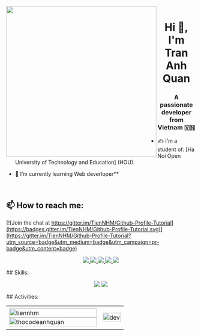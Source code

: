<img align="left" width="400" src="https://github.githubassets.com/images/modules/profile/profile-first-repo.svg">
<h1 align="center">Hi 👋, I'm Tran Anh Quan</h1>
<p align="center">
  <h3 align="center">A passionate developer from Vietnam 🇻🇳 </h3>
</p>


- ✍ I'm a student of: [Ha Noi Open University of Technology and Education] (HOU).

- 🌱 I’m currently learning Web deverloper**

<br />

## 📫 How to reach me:

[![Join the chat at https://gitter.im/TienNHM/Github-Profile-Tutorial](https://badges.gitter.im/TienNHM/Github-Profile-Tutorial.svg)](https://gitter.im/TienNHM/Github-Profile-Tutorial?utm_source=badge&utm_medium=badge&utm_campaign=pr-badge&utm_content=badge)
<p align="center">
 
  </a>
  <a href="https://www.facebook.com/2uanvy/" alt="Facebook">
   <img src="https://img.icons8.com/bubbles/50/null/facebook-new.png"/>
  </a> 
  <a href="https://github.com/thocodeanhquan" alt="Github">
   <img src="https://img.icons8.com/plasticine/48/null/github.png"/>
  </a> 
  <a href="https://www.youtube.com/@nCoVyRemix" alt="Youtube channel" target="_blank" >
   <img src="https://img.icons8.com/clouds/48/null/youtube-play.png"/>
  </a>
  <a href="https://quantapcode2004.blogspot.com" alt="Blogger" target="_blank" >
    <img src="https://img.icons8.com/doodle/48/null/blogger--v1.png"/>
  </a>
  <a href="thocodeanhquaun@gmail.com" alt="Email">
   <img src="https://img.icons8.com/bubbles/48/null/apple-mail.png"/>
  </a>
</p>
## Skills:
<p align="center">
 <img src="https://img.icons8.com/color/48/null/c-plus-plus-logo.png"/>
 <img src="https://img.icons8.com/fluency/48/null/java-coffee-cup-logo.png"/>
</p>
## Activities:
<table style="width:100%;">
  <tr>
    <td>
      <img src="https://github-readme-stats.vercel.app/api/top-langs/?username=thocodeanhquan&bg_color=FFFFFF00&text_color=179fa3&layout=compact&hide=CSS&langs_count=10&custom_title=Top%20ngôn%20ngữ%20được%20dùng" alt="tiennhm" width="100%"/>
      <img src="https://github-readme-stats.vercel.app/api?username=thocodeanhquan&bg_color=FFFFFF00&text_color=179fa3&show_icons=true&count_private=true&include_all_commits=true&custom_title=Hoạt%20động%20trên%20Github" alt="thocodeanhquan" width="100%"/>
    </td>
    <td>
      <p align="center"> 
        <img src="https://cdn.dribbble.com/users/1059583/screenshots/4171367/coding-freak.gif" alt="dev" width="100%"/>
      </p>
    </td>
  </tr>
</table>
